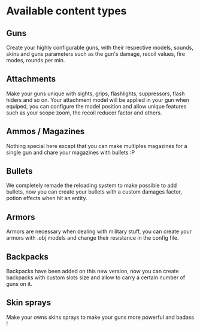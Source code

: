 # Available content types

## Guns

Create your highly configurable guns, with their respective models, sounds, skins and guns parameters such as the gun's damage, recoil values, fire modes, rounds per min.

## Attachments

Make your guns unique with sights, grips, flashlights, suppressors, flash hiders and so on.
Your attachment model will be applied in your gun when equiped, you can configure the model position and allow unique features such as your scope zoom, the recoil reducer factor and others.

## Ammos / Magazines

Nothing special here except that you can make multiples magazines for a single gun and chare your magazines with bullets :P

## Bullets

We completely remade the reloading system to make possible to add bullets, now you can create your bullets with a custom damages factor, potion effects when hit an entity.

## Armors

Armors are necessary when dealing with military stuff, you can create your armors with .obj models and change their resistance in the config file.

## Backpacks

Backpacks have been added on this new version, now you can create backpacks with custom slots size and allow to carry a certain number of guns on it. 

## Skin sprays

Make your owns skins sprays to make your guns more powerful and badass !